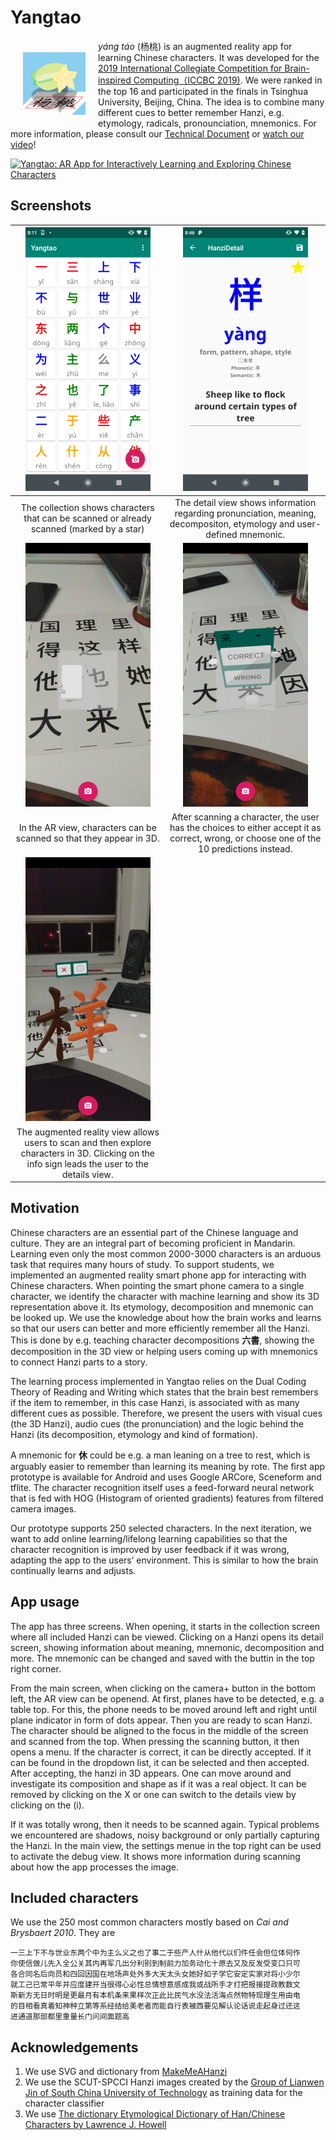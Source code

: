 # Yangtao

<img align="left" src="img/yangtao_logo_small.png" style="margin: 20px">

*yáng táo* (杨桃) is an augmented reality app for learning Chinese characters. It was developed for the [2019 International Collegiate Competition for Brain-inspired Computing（ICCBC 2019)](https://contest.cbicr.org/en/index.php?catid=1). We were ranked in the top 16 and participated in the finals in Tsinghua University, Beijing, China. The idea is to combine many different cues to better remember Hanzi, e.g. etymology, radicals, pronounciation, mnemonics. For more information, please consult our [Technical Document](img/0048-Yangtao-TUD_THU-TechnicalDocumentation.pdf) or [watch our video](https://youtu.be/3IBDXE0ZM14)!

[![Yangtao: AR App for Interactively Learning and Exploring Chinese Characters](http://img.youtube.com/vi/3IBDXE0ZM14/0.jpg)](http://www.youtube.com/watch?v=3IBDXE0ZM14 "Yangtao: AR App for Interactively Learning and Exploring Chinese Characters")

## Screenshots

| ![Grid View](img/grid.png)  | ![Detail Screen](img/detail_yang.png) |
| :--: | :--: |
|  The collection shows characters that can be scanned or already scanned (marked by a star) | The detail view shows information regarding pronunciation, meaning, decompositon, etymology and user-defined mnemonic. | 
| ![Scanning character](img/prescan.png) | ![Scanning character](img/scan_dialog.png) |
|  In the AR view, characters can be scanned so that they appear in 3D. | After scanning a character, the user has the choices to either accept it as correct, wrong, or choose one of the 10 predictions instead. |
| ![Scanned character](img/scan.png) | |
|  The augmented reality view allows users to scan and then explore characters in 3D. Clicking on the info sign leads the user to the details view. | |

## Motivation

Chinese characters are an essential part of the Chinese language and culture. They are an integral part of becoming proficient in Mandarin. Learning even only the most common 2000-3000 characters is an arduous task that requires many hours of study. To support students, we implemented an augmented reality smart phone app for interacting with Chinese characters. 
When pointing the smart phone camera to a single character, we identify the character with machine learning and show its 3D representation above it. Its etymology, decomposition and mnemonic can be looked up. We use the knowledge about how the brain works and learns so that our users can better and more efficiently remember all the Hanzi. This is done by e.g. teaching character decompositions **六書**, showing the decomposition in the 3D view or helping users coming up with mnemonics to connect Hanzi parts to a story.

The learning process implemented in Yangtao relies on the Dual Coding Theory of Reading and Writing which states that the brain best remembers if the item to remember, in this case Hanzi, is associated with as many different cues as possible. Therefore, we present the users with visual cues (the 3D Hanzi), audio cues (the pronunciation) and the logic behind the Hanzi (its decomposition, etymology and kind of formation).

A mnemonic for **休** could be e.g. a man leaning on a tree to rest, which is arguably easier to remember than learning its meaning by rote. The first app prototype is available for Android and uses Google ARCore, Sceneform and tflite. The character recognition itself uses a feed-forward neural network that is fed with HOG (Histogram of oriented gradients) features from filtered camera images. 

Our prototype supports 250 selected characters. In the next iteration, we want to add online learning/lifelong learning capabilities so that the character recognition is  improved by user feedback if it was wrong, adapting the app to the users’ environment. This is similar to how the brain continually learns and adjusts.

## App usage

The app has three screens. When opening, it starts in the collection screen where all included 
Hanzi can be viewed. Clicking on a Hanzi opens its detail screen, showing information about 
meaning, mnemonic, decomposition and more. The mnemonic can be changed and saved with the 
buttin in the top right corner.

From the main screen, when clicking on the camera+ button in the bottom left, the AR view
can be openend. At first, planes have to be detected, e.g. a table top. For this, the phone
needs to be moved around left and right until plane indicator in form of dots appear. Then
you are ready to scan Hanzi. The character should be aligned to the focus in the middle of the
screen and scanned from the top. When pressing the scanning button, it then opens a menu.
If the character is correct, it can be directly accepted. If it can be found in the dropdown
list, it can be selected and then accepted. After accepting, the hanzi in 3D appears. One can
move around and investigate its composition and shape as if it was a real object. It can be 
removed by clicking on the X or one can switch to the details view by clicking on the (i).

If it was totally wrong, then it needs to be scanned again. Typical problems we encountered are 
shadows, noisy background or only partially capturing the Hanzi. In the main view, the settings
menue in the top right can be used to activate the debug view. It shows more information during
scanning about how the app processes the image.

## Included characters

We use the 250 most common characters mostly based on *Cai and Brysbaert 2010*. They are

    一三上下不与世业东两个中为主么义之也了事二于些产人什从他代以们件任会但位体何作
    你使信做儿先入全公关其内再军几出分利别到制前力加务动化十原去又及反发受变口只可
    各合同名后向员和四回因国在地场声处外多大天太头女她好如子学它安定实家对将小少尔
    就工己已常平年并应度建开当很得心必性总情想意感成我或战所手才打把报接提政教数文
    斯新方无日时明是更最月有本机条来果样次正此比民气水没法活海点然物特现理生用由电
    的目相看真着知神种立第等系经结给美老者而能自行表被西要见解认论话说走起身过还这
    进通道那部都里重量长门问间面题高

## Acknowledgements

1. We use SVG and dictionary from [MakeMeAHanzi](https://github.com/skishore/makemeahanzi)
2. We use the SCUT-SPCCI Hanzi images created by the [Group of Lianwen Jin of South China
University of Technology](http://www.hcii-lab.net/data/scutspcci/download.html) as training data for the character classifier
3. We use [The dictionary Etymological Dictionary of Han/Chinese Characters by Lawrence J. Howell](http://nihongo.monash.edu/Etymological_Dictionary_of_Han_Chinese_Characters.pdf)



